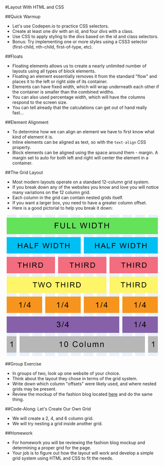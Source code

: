 #Layout With HTML and CSS

##Quick Warmup
- Let's use Codepen.io to practice CSS selectors.
- Create at least one div with an id, and four divs with a class.
- Use CSS to apply styling to the divs based on the id and class selectors.
- Bonus: Try implementing one or more styles using a CSS3 selector (first-child, nth-child, first-of-type, etc).

##Floats
- Floating elements allows us to create a nearly unlimited number of layouts using all types of block elements.
- Floating an element essentially removes it from the standard "flow" and places it to the left or right side of its container.
- Elements can have fixed width, which will wrap underneath each other if the container is smaller than the combined widths.
- You can also used percentage width, which will have the columns respond to the screen size.
- You can tell already that the calculations can get out of hand really fast...

##Element Alignment
- To determine how we can align an element we have to first know what kind of element it is.
- Inline elements can be aligned as text, so with the `text-align` CSS property.
- Block elements can be aligned using the space around them - margin. A margin set to auto for both left and right will center the element in a container.

##The Grid Layout
- Most modern layouts operate on a standard 12-column grid system.
- If you break down any of the websites you know and love you will notice many variations on the 12 column grid.
- Each column in the grid can contain nested grids itself.
- If you want a larger box, you need to have a greater column offset.
- Here is a good pictorial to help you break it down:

![Grid Pictorial](img/grid.jpg)

##Group Exercise
- In groups of two, look up one website of your choice.
- Think about the layout they chose in terms of the grid system.
- Write down which column "offsets" were likely used, and where nested grids may be present.
- Review the mockup of the fashion blog located [here](img/fashion_blog_2.png) and do the same thing.

##Code-Along: Let's Create Our Own Grid
- We will create a 2, 4, and 6 column grid.
- We will try nesting a grid inside another grid.

##Homework
- For homework you will be reviewing the fashion blog mockup and determining a proper grid for the page.
- Your job is to figure out how the layout will work and develop a simple grid system using HTML and CSS to fit the needs.